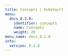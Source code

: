 ```yaml
---
title: Concepts | KubeVault
menu:
  docs_0.2.0:
    identifier: concepts
    name: Concepts
    weight: 20
menu_name: docs_0.2.0
info:
  version: 0.2.0
---
```


